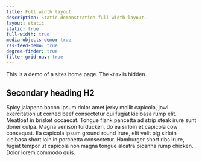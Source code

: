 ```yaml
---
title: Full width layout
description: Static demonstration full width layout.
layout: static
static: true
full-width: true
media-objects-demo: true
rss-feed-demo: true
degree-finder: true
filter-grid-nav: true
---
```


This is a demo of a sites home page. The ```<h1>``` is hidden.

## Secondary heading H2

Spicy jalapeno bacon ipsum dolor amet jerky mollit capicola, jowl exercitation ut corned beef consectetur qui fugiat kielbasa rump elit. Meatloaf in brisket occaecat. Tongue flank pancetta ad strip steak irure sunt doner culpa. Magna venison turducken, do ea sirloin et capicola cow consequat. Ea capicola ipsum ground round irure, elit velit pig sirloin kielbasa short loin in porchetta consectetur. Hamburger short ribs irure, fugiat tempor ut capicola non magna tongue alcatra picanha rump chicken. Dolor lorem commodo quis.
